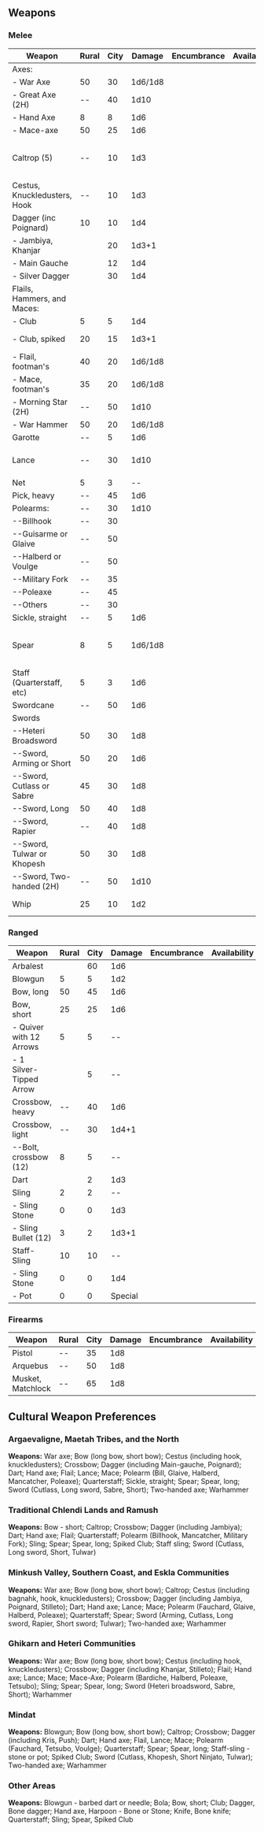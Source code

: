 ## Weapons

### Melee

|**Weapon**		                  | Rural | City | **Damage** | Encumbrance | Availability | Special     |
| --------------------------------|-------|------|------------|-------------|--------------|-------------|
|Axes:			                  |       |      |            |             |              |             |
| -  War Axe		              |   50  |   30 |   1d6/1d8  |             |              |             |
| -  Great Axe (2H)               |   --  |   40 |	    1d10  |             |              |             |
| -  Hand Axe  		       	      |    8  |    8 |	     1d6  |             |              |             |
| -  Mace-axe                     |   50  |   25 |       1d6  |             |              |             |
| Caltrop (5)                     |   --  |   10 |       1d3  |             |              | Dropped for special attack method
| Cestus, Knuckledusters, Hook    |   --  |   10 |       1d3  |             |              |             |
| Dagger (inc Poignard)           |   10  |   10 |       1d4  |             |              |             |
| -  Jambiya, Khanjar             |       |   20 |     1d3+1  |             |              | Can not be thrown            
| -  Main Gauche                  |       |   12 |       1d4  |             |              |             |
| -  Silver Dagger		          |   	  |	  30 |       1d4  |             |              |             |
| Flails, Hammers, and Maces:	  |       |      |            |             |              |             |
| -  Club 	      		          |    5  |   5  |	     1d4  |             |              |             |
| -  Club, spiked 	      		  |   20  |  15  |	   1d3+1  |             |              | Can not be thrown
| -  Flail, footman's	          |   40  |  20  |   1d6/1d8  |             |              |             |
| -  Mace, footman's              |   35  |  20  |   1d6/1d8  |             |              |             |
| -  Morning Star (2H)            |	  --  |  50  |	    1d10  |             |              |             |
| -  War Hammer 	 		      |   50  |  20  |   1d6/1d8  |             |              |             |
| Garotte                         |   --  |   5  |       1d6  |             |              |
| Lance                           |   --  |  30  |      1d10  |             |              | charge from horseback
| Net                             |    5  |   3  |        --  |             |              |
| Pick, heavy                     |   --  |  45  |       1d6  |             |              |
| Polearms:                       |   --  |  30  |      1d10  |             |              |
| --Billhook                      |   --  |  30  |            |             |              |
| --Guisarme or Glaive            |   --  |  50  |            |             |              |
| --Halberd or Voulge             |   --  |  50  |            |             |              |
| --Military Fork                 |   --  |  35  |            |             |              |
| --Poleaxe                       |   --  |  45  |            |             |              |
| --Others                        |   --  |  30  |            |             |              |
| Sickle, straight                |   --  |   5  |       1d6  |             |              |
| Spear                           |    8  |   5  |   1d6/1d8  |             |              | strike from second rank
| Staff (Quarterstaff, etc)       |    5  |   3  |       1d6  |             |              |
| Swordcane                       |   --  |  50  |       1d6  |             |              |
| Swords                          |       |      |            |             |              |
| --Heteri Broadsword             |   50  |  30  |       1d8  |             |              |
| --Sword, Arming or Short        |   50  |  20  |       1d6  |             |              |
| --Sword, Cutlass or Sabre       |   45  |  30  |       1d8  |             |              |
| --Sword, Long                   |   50  |  40  |       1d8  |             |              |
| --Sword, Rapier                 |   --  |  40  |       1d8  |             |              |
| --Sword, Tulwar or Khopesh      |   50  |  30  |       1d8  |             |              |
| --Sword, Two-handed (2H)        |   --  |  50  |      1d10  |             |              |
| Whip                            |   25  |  10  |       1d2  |             |              | can entangle  

### Ranged

|**Weapon**		                | Rural | City | **Damage** | Encumbrance | Availability | Special     |
| ------------------------------|-------|------|------------|-------------|--------------|-------------|
| Arbalest		                |       |  60  |       1d6  |             |              |             |
| Blowgun                       |    5  |   5  |       1d2  |             |              |
| Bow, long                     |   50  |  45  |       1d6  |             |              |
| Bow, short                    |   25  |  25  |       1d6  |             |              |
| - Quiver with 12 Arrows       |  	 5  |   5  |       --   |             |              |             |
| - 1 Silver-Tipped Arrow       | 	    |   5  |       --   |             |              |             |
| Crossbow, heavy               |   --  |  40  |       1d6  |             |              |
| Crossbow, light               |   --  |  30  |     1d4+1  |             |              |
| --Bolt, crossbow (12)         |    8  |   5  |       --   |             |              |
| Dart                          |       |   2  |       1d3  |             |              |
| Sling                         |    2  |   2  |       --   |             |              |
| - Sling Stone                 |    0  |   0  |       1d3  |             |              |
| - Sling Bullet (12)           |    3  |   2  |     1d3+1  |             |              |
| Staff-Sling                   |   10  |  10  |       --   |             |              |
| - Sling Stone                 |    0  |   0  |       1d4  |             |              |
| - Pot                         |    0  |   0  |   Special  |             |              |

### Firearms

|**Weapon**		                | Rural | City | **Damage** | Encumbrance | Availability | Special |
| ------------------------------|-------|------|------------|-------------|--------------|---------|
| Pistol                        | --    | 35   |       1d8  |             |              |
| Arquebus                      | --    | 50   |       1d8  |             |              |
| Musket, Matchlock             | --    | 65   |       1d8  |             |              |

## Cultural Weapon Preferences

### Argaevaligne, Maetah Tribes, and the North

**Weapons:** War axe; Bow (long bow, short bow); Cestus (including hook, knuckledusters); Crossbow; Dagger (including Main-gauche, Poignard); Dart; Hand axe; Flail; Lance; Mace; Polearm (Bill, Glaive, Halberd, Mancatcher, Poleaxe); Quarterstaff; Sickle, straight; Spear; Spear, long; Sword (Cutlass, Long sword, Sabre, Short); Two-handed axe; Warhammer

### Traditional Chlendi Lands and Ramush

**Weapons:** Bow - short; Caltrop; Crossbow; Dagger (including Jambiya); Dart; Hand axe; Flail; Quarterstaff; Polearm (Billhook, Mancatcher, Military Fork); Sling; Spear; Spear, long; Spiked Club; Staff sling; Sword (Cutlass, Long sword, Short, Tulwar)

### Minkush Valley, Southern Coast, and Eskla Communities

**Weapons:** War axe; Bow (long bow, short bow); Caltrop; Cestus (including bagnahk, hook, knuckledusters); Crossbow; Dagger (including Jambiya, Poignard, Stilleto); Dart; Hand axe; Lance; Mace; Polearm (Fauchard, Glaive, Halberd, Poleaxe); Quarterstaff; Spear; Sword (Arming, Cutlass, Long sword, Rapier, Short sword; Tulwar); Two-handed axe; Warhammer

### Ghikarn and Heteri Communities

**Weapons:** War axe; Bow (long bow, short bow); Cestus (including hook, knuckledusters); Crossbow; Dagger (including Khanjar, Stilleto); Flail; Hand axe; Lance; Mace; Mace-Axe; Polearm (Bardiche, Halberd, Poleaxe, Tetsubo); Sling; Spear; Spear, long; Sword (Heteri broadsword, Sabre, Short); Warhammer

### Mindat

**Weapons:** Blowgun; Bow (long bow, short bow); Caltrop; Crossbow; Dagger (including Kris, Push); Dart; Hand axe; Flail, Lance; Mace; Polearm (Fauchard, Tetsubo, Voulge); Quarterstaff; Spear; Spear, long; Staff-sling - stone or pot; Spiked Club; Sword (Cutlass, Khopesh, Short Ninjato, Tulwar); Two-handed axe; Warhammer

### Other Areas

**Weapons:** Blowgun - barbed dart or needle; Bola; Bow, short; Club; Dagger, Bone dagger; Hand axe, Harpoon - Bone or Stone; Knife, Bone knife; Quarterstaff; Sling; Spear, Spiked Club


